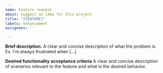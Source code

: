 ```yaml
---
name: Feature request
about: Suggest an idea for this project
title: "[FEATURE]"
labels: enhancement
assignees: ''

---
```


**Brief description.**
A clear and concise description of what the problem is. Ex. I'm always frustrated when [...]

**Desired functionality acceptance criteria**
A clear and concise description of scenarios relevant to the feature and what is the desired
behavior.
